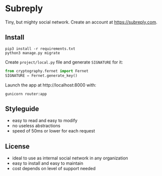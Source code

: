 # Subreply

Tiny, but mighty social network. Create an account at https://subreply.com.

## Install

```shell
pip3 install -r requirements.txt
python3 manage.py migrate
```

Create `project/local.py` file and generate `SIGNATURE` for it:

```python
from cryptography.fernet import Fernet
SIGNATURE = Fernet.generate_key()
```

Launch the app at http://localhost:8000 with:

```shell
gunicorn router:app
```

## Styleguide

- easy to read and easy to modify
- no useless abstractions
- speed of 50ms or lower for each request


## License

- ideal to use as internal social network in any organization
- easy to install and easy to maintain 
- cost depends on level of support needed 
